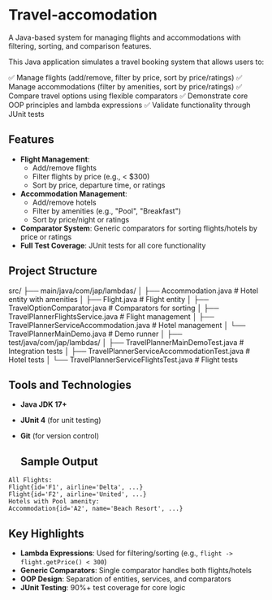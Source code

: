 # Travel-accomodation
A Java-based system for managing flights and accommodations with filtering, sorting, and comparison features.

This Java application simulates a travel booking system that allows users to:

✅ Manage flights (add/remove, filter by price, sort by price/ratings)
✅ Manage accommodations (filter by amenities, sort by price/ratings)
✅ Compare travel options using flexible comparators
✅ Demonstrate core OOP principles and lambda expressions
✅ Validate functionality through JUnit tests

## Features
- **Flight Management**: 
  - Add/remove flights
  - Filter flights by price (e.g., < $300)
  - Sort by price, departure time, or ratings
- **Accommodation Management**:
  - Add/remove hotels
  - Filter by amenities (e.g., "Pool", "Breakfast")
  - Sort by price/night or ratings
- **Comparator System**: Generic comparators for sorting flights/hotels by price or ratings
- **Full Test Coverage**: JUnit tests for all core functionality

## Project Structure

src/
├── main/java/com/jap/lambdas/
│ ├── Accommodation.java # Hotel entity with amenities
│ ├── Flight.java # Flight entity
│ ├── TravelOptionComparator.java # Comparators for sorting
│ ├── TravelPlannerFlightsService.java # Flight management
│ ├── TravelPlannerServiceAccommodation.java # Hotel management
│ └── TravelPlannerMainDemo.java # Demo runner
│
├── test/java/com/jap/lambdas/
│ ├── TravelPlannerMainDemoTest.java # Integration tests
│ ├── TravelPlannerServiceAccommodationTest.java # Hotel tests
│ └── TravelPlannerServiceFlightsTest.java # Flight tests

## Tools and Technologies
- **Java JDK 17+**
- **JUnit 4** (for unit testing)
- **Git** (for version control)

  ## Sample Output
```
All Flights:
Flight{id='F1', airline='Delta', ...}
Flight{id='F2', airline='United', ...}
Hotels with Pool amenity:
Accommodation{id='A2', name='Beach Resort', ...}
```


## Key Highlights
- **Lambda Expressions**: Used for filtering/sorting (e.g., `flight -> flight.getPrice() < 300`)
- **Generic Comparators**: Single comparator handles both flights/hotels
- **OOP Design**: Separation of entities, services, and comparators
- **JUnit Testing**: 90%+ test coverage for core logic
